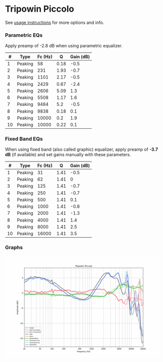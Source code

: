 # Tripowin Piccolo
See [usage instructions](https://github.com/jaakkopasanen/AutoEq#usage) for more options and info.

### Parametric EQs
Apply preamp of -2.8 dB when using parametric equalizer.

|   # | Type    |   Fc (Hz) |    Q |   Gain (dB) |
|-----|---------|-----------|------|-------------|
|   1 | Peaking |        58 | 0.18 |        -0.5 |
|   2 | Peaking |       231 | 1.93 |        -0.7 |
|   3 | Peaking |      1101 | 2.17 |        -0.5 |
|   4 | Peaking |      2429 | 0.67 |        -2.4 |
|   5 | Peaking |      2606 | 5.09 |         1.3 |
|   6 | Peaking |      5508 | 1.17 |         1.6 |
|   7 | Peaking |      9484 | 5.2  |        -0.5 |
|   8 | Peaking |      9838 | 0.18 |         0.1 |
|   9 | Peaking |     10000 | 0.2  |         1.9 |
|  10 | Peaking |     10000 | 0.22 |         0.1 |

### Fixed Band EQs
When using fixed band (also called graphic) equalizer, apply preamp of **-3.7 dB** (if available) and set gains manually with these parameters.

|   # | Type    |   Fc (Hz) |    Q |   Gain (dB) |
|-----|---------|-----------|------|-------------|
|   1 | Peaking |        31 | 1.41 |        -0.5 |
|   2 | Peaking |        62 | 1.41 |         0   |
|   3 | Peaking |       125 | 1.41 |        -0.7 |
|   4 | Peaking |       250 | 1.41 |        -0.7 |
|   5 | Peaking |       500 | 1.41 |         0.1 |
|   6 | Peaking |      1000 | 1.41 |        -0.8 |
|   7 | Peaking |      2000 | 1.41 |        -1.3 |
|   8 | Peaking |      4000 | 1.41 |         1.4 |
|   9 | Peaking |      8000 | 1.41 |         2.5 |
|  10 | Peaking |     16000 | 1.41 |         3.5 |

### Graphs
![](./Tripowin%20Piccolo.png)
